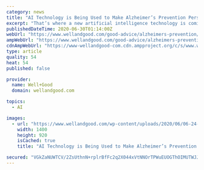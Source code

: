 ```yaml
---
category: news
title: "AI Technology is Being Used to Make Alzheimer’s Prevention Personal—Literally"
excerpt: "That’s where a new artificial intelligence technology is coming in. Created by uMethod, which brings personalized medical technology that addresses chronic conditions to market, Extnd Method is a new methodology using AI technology that creates a personalized prevention plan for Alzheimer’s."
publishedDateTime: 2020-06-30T01:14:00Z
webUrl: "https://www.wellandgood.com/good-advice/alzheimers-prevention/"
ampWebUrl: "https://www.wellandgood.com/good-advice/alzheimers-prevention/amp/"
cdnAmpWebUrl: "https://www-wellandgood-com.cdn.ampproject.org/c/s/www.wellandgood.com/good-advice/alzheimers-prevention/amp/"
type: article
quality: 54
heat: 54
published: false

provider:
  name: Well+Good
  domain: wellandgood.com

topics:
  - AI

images:
  - url: "https://www.wellandgood.com/wp-content/uploads/2020/06/06-24-Alzheimers-Technology.jpg"
    width: 1400
    height: 920
    isCached: true
    title: "AI Technology is Being Used to Make Alzheimer’s Prevention Personal—Literally"

secured: "VGkZaNUWTCV/2ZsUthnN+rplrBfFc2q2X044xVtNNOrTPWuEUOGThOIMUTWJJ7meanLbUT1EZOr5YjR7lP10wfywxagMEY/wl46DLq10ZFrqFWiGkc0ixUnmKewUxyWeSlVnb5zxCgMB120obRDd58Gzuc8nx4RUkNfFrIFZ4mnoH/ccbv/Av84YkNE6BT70DIMM36cBH4K3984+ypx5sxKEvkymvKO6sulKU2CAKL/bAGbbt+56JmWbkjSLrokScP1p9zzInQFcYZe0MKx+d5BBWvwxGudYid0EZJBM1/spi4sp8CCIzpxo7EdMWaTiYBF3duljD253HevUfaMW+Q==;k9rdz0AuCygEkz8tzfsfMg=="
---
```


